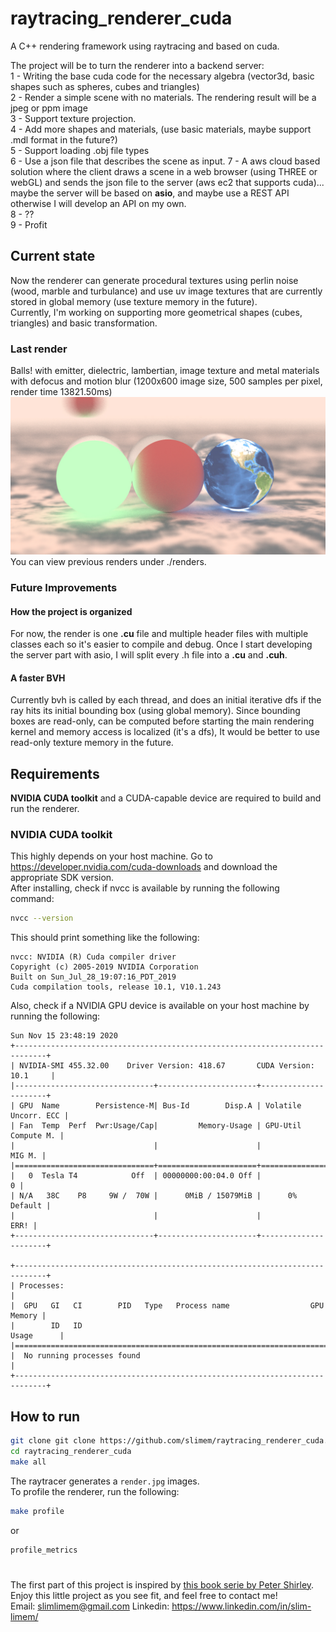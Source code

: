 # raytracing_renderer_cuda
A C++ rendering framework using raytracing and based on cuda.

The project will be to turn the renderer into a backend server:\
1 - Writing the base cuda code for the necessary algebra (vector3d, basic shapes such as spheres, cubes and triangles)\
2 - Render a simple scene with no materials. The rendering result will be a jpeg or ppm image\
3 - Support texture projection.\
4 - Add more shapes and materials, (use basic materials, maybe support .mdl format in the future?)\
5 - Support loading .obj file types\
6 - Use a json file that describes the scene as input.
7 - A aws cloud based solution where the client draws a scene in a web browser (using THREE or webGL) and sends the json file to the server (aws ec2 that supports cuda)... maybe the server will be based on **asio**, and maybe use a REST API otherwise I will develop an API on my own.\
8 - ?? \
9 - Profit

## Current state
Now the renderer can generate procedural textures using perlin noise (wood, marble and turbulance) and use uv image textures that are currently stored in global memory (use texture memory in the future).\
Currently, I'm working on supporting more geometrical shapes (cubes, triangles) and basic transformation.
### Last render
Balls! with emitter, dielectric, lambertian, image texture and metal materials with defocus and motion blur (1200x600 image size, 500 samples per pixel, render time 13821.50ms)
![render](renders/earth_emitter.jpg)
You can view previous renders under ./renders.
### Future Improvements
#### How the project is organized
For now, the render is one **.cu** file and multiple header files with multiple classes each so it's easier to compile and debug. Once I start developing the server part with asio, I will split every .h file into a **.cu** and **.cuh**.
#### A faster BVH
Currently bvh is called by each thread, and does an initial iterative dfs if the ray hits its initial bounding box (using global memory). Since bounding boxes are read-only, can be computed before starting the main rendering kernel and memory access is localized (it's a dfs), It would be better to use read-only texture memory in the future.

## Requirements
**NVIDIA CUDA toolkit** and a CUDA-capable device are required to build and run the renderer.
### NVIDIA CUDA toolkit
This highly depends on your host machine. Go to https://developer.nvidia.com/cuda-downloads and download the appropriate SDK version.\
After installing, check if nvcc is available by running the following command:
```sh
nvcc --version
```
This should print something like the following:
```
nvcc: NVIDIA (R) Cuda compiler driver
Copyright (c) 2005-2019 NVIDIA Corporation
Built on Sun_Jul_28_19:07:16_PDT_2019
Cuda compilation tools, release 10.1, V10.1.243
```
Also, check if a NVIDIA GPU device is available on your host machine by running the following:
```
Sun Nov 15 23:48:19 2020       
+-----------------------------------------------------------------------------+
| NVIDIA-SMI 455.32.00    Driver Version: 418.67       CUDA Version: 10.1     |
|-------------------------------+----------------------+----------------------+
| GPU  Name        Persistence-M| Bus-Id        Disp.A | Volatile Uncorr. ECC |
| Fan  Temp  Perf  Pwr:Usage/Cap|         Memory-Usage | GPU-Util  Compute M. |
|                               |                      |               MIG M. |
|===============================+======================+======================|
|   0  Tesla T4            Off  | 00000000:00:04.0 Off |                    0 |
| N/A   38C    P8     9W /  70W |      0MiB / 15079MiB |      0%      Default |
|                               |                      |                 ERR! |
+-------------------------------+----------------------+----------------------+
                                                                               
+-----------------------------------------------------------------------------+
| Processes:                                                                  |
|  GPU   GI   CI        PID   Type   Process name                  GPU Memory |
|        ID   ID                                                   Usage      |
|=============================================================================|
|  No running processes found                                                 |
+-----------------------------------------------------------------------------+
```

## How to run
```sh
git clone git clone https://github.com/slimem/raytracing_renderer_cuda.git
cd raytracing_renderer_cuda
make all
```
The raytracer generates a ```render.jpg``` images.\
To profile the renderer, run the following:
```sh
make profile
```
or
```sh
profile_metrics
```

#
The first part of this project is inspired by [this book serie by Peter Shirley](https://github.com/RayTracing/raytracing.github.io).\
Enjoy this little project as you see fit, and feel free to contact me!\
Email: slimlimem@gmail.com Linkedin: https://www.linkedin.com/in/slim-limem/

